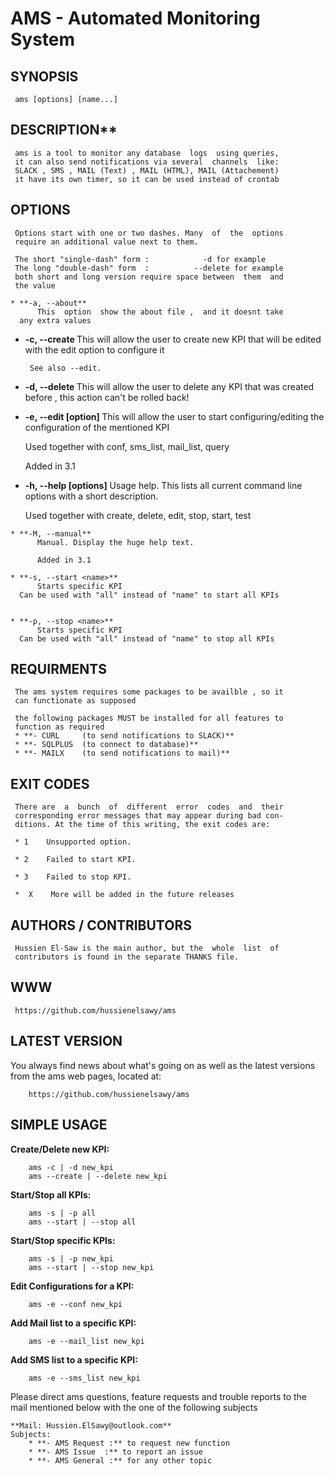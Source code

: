 # AMS - Automated Monitoring System

## SYNOPSIS

     ams [options] [name...]

## DESCRIPTION**

     ams is a tool to monitor any database  logs  using queries,
     it can also send notifications via several  channels  like:
     SLACK , SMS , MAIL (Text) , MAIL (HTML), MAIL (Attachement)
     it have its own timer, so it can be used instead of crontab
     
## OPTIONS
     Options start with one or two dashes. Many  of  the  options
     require an additional value next to them.

     The short "single-dash" form :     	   -d for example
     The long "double-dash" form  :          --delete for example
     both short and long version require space between  them  and
     the value

    * **-a, --about**
          This  option  show the about file ,  and it doesnt take 
	  any extra values
		  
   * **-c, --create <name>**
          This will allow the user to create new KPI that will be
	  edited with the edit option to configure it 
		  
          See also --edit.
		  
   *  **-d, --delete <name>**
          This will  allow  the user  to delete  any KPI that was
	  created before , this action can't be rolled back! 
		  		  
   *  **-e, --edit [option] <name>**
	  This will allow the user to start configuring/editing the
	  configuration of the mentioned KPI
		  
	  Used together with conf, sms_list, mail_list, query

	  Added in 3.1

   * **-h, --help [options]**
          Usage help. This lists all current command line options
          with a short description.
		  
	  Used together with create, delete, edit, stop, start, test
		  
    * **-M, --manual**
          Manual. Display the huge help text.

          Added in 3.1

    * **-s, --start <name>**
          Starts specific KPI 	
	  Can be used with "all" instead of "name" to start all KPIs
					
		  
    * **-p, --stop <name>**
          Starts specific KPI	
  	  Can be used with "all" instead of "name" to stop all KPIs


## REQUIRMENTS
     The ams system requires some packages to be availble , so it
     can functionate as supposed
	 
     the following packages MUST be installed for all features to
     function as required
	 * **- CURL		(to send notifications to SLACK)**
	 * **- SQLPLUS	(to connect to database)**
	 * **- MAILX	(to send notifications to mail)**


## EXIT CODES
     There are  a  bunch  of  different  error  codes  and  their
     corresponding error messages that may appear during bad con-
     ditions. At the time of this writing, the exit codes are:

     * 1    Unsupported option.

     * 2    Failed to start KPI.

     * 3    Failed to stop KPI.
	 
     *	X    More will be added in the future releases


## AUTHORS / CONTRIBUTORS
     Hussien El-Saw is the main author, but the  whole  list  of
     contributors is found in the separate THANKS file.

## WWW
     https://github.com/hussienelsawy/ams


## LATEST VERSION

  You always find news about what's going on as well as the latest versions
  from the ams web pages, located at:

        https://github.com/hussienelsawy/ams

## SIMPLE USAGE

  **Create/Delete new KPI:**

        ams -c | -d new_kpi
		ams --create | --delete new_kpi

  **Start/Stop all KPIs:**

        ams -s | -p all
		ams --start | --stop all
		
  **Start/Stop specific KPIs:**

        ams -s | -p new_kpi
		ams --start | --stop new_kpi
 
  **Edit Configurations for a KPI:**
		
		ams -e --conf new_kpi

  **Add Mail list to a specific KPI:**
  
		ams -e --mail_list new_kpi

  **Add SMS list to a specific KPI:**
  
		ams -e --sms_list new_kpi
		


  Please direct ams questions, feature requests and trouble reports to the mail
  mentioned below with the one of the following subjects
  
	**Mail: Hussien.ElSawy@outlook.com**
	Subjects:
		* **- AMS Request :** to request new function
		* **- AMS Issue  :** to report an issue
		* **- AMS General :** for any other topic